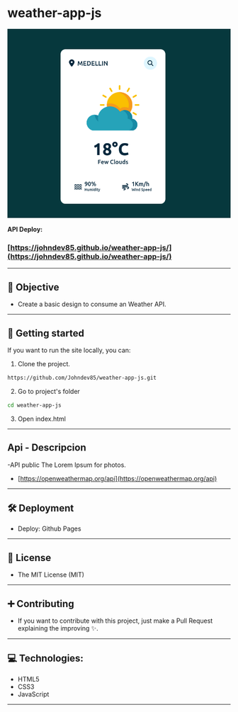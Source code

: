 # weather-app-js

![weather app image](./images/screenshot.png)

**API Deploy:**

### [https://johndev85.github.io/weather-app-js/](https://johndev85.github.io/weather-app-js/)

---

## 🎯 Objective

- Create a basic design to consume an Weather API.

---

## 🚀 Getting started

If you want to run the site locally, you can:

1. Clone the project.

```bash
https://github.com/Johndev85/weather-app-js.git
```

2. Go to project's folder

```bash
cd weather-app-js
```

3. Open index.html

---

## Api - Descripcion

-API public The Lorem Ipsum for photos.

- [https://openweathermap.org/api](https://openweathermap.org/api)

---

## 🛠 Deployment

- Deploy: Github Pages

---

## 🧾 License

- The MIT License (MIT)

---

## ➕ Contributing

- If you want to contribute with this project, just make a Pull Request explaining the improving ✨.

---

## 💻 Technologies:

- HTML5
- CSS3
- JavaScript

---
